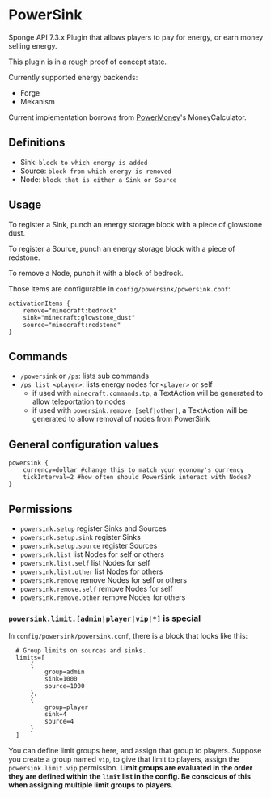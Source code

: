 # PowerSink
Sponge API 7.3.x Plugin that allows players to pay for energy, or earn money selling energy.

This plugin is in a rough proof of concept state.

Currently supported energy backends:
  * Forge
  * Mekanism
  
Current implementation borrows from [PowerMoney](https://github.com/AuraDevelopmentTeam/PowerMoney)'s MoneyCalculator.

## Definitions
  * Sink: `block to which energy is added`
  * Source: `block from which energy is removed`
  * Node: `block that is either a Sink or Source`

## Usage
To register a Sink, punch an energy storage block with a piece of glowstone dust.

To register a Source, punch an energy storage block with a piece of redstone.

To remove a Node, punch it with a block of bedrock.

Those items are configurable in `config/powersink/powersink.conf`:
```
activationItems {
    remove="minecraft:bedrock"
    sink="minecraft:glowstone_dust"
    source="minecraft:redstone"
}
```

## Commands
* `/powersink` or `/ps`: lists sub commands
* `/ps list <player>`: lists energy nodes for `<player>` or self
    * if used with `minecraft.commands.tp`, a TextAction will be generated to allow teleportation to nodes
    * if used with `powersink.remove.[self|other]`, a TextAction will be generated to allow removal of nodes from PowerSink

## General configuration values
```
powersink {
    currency=dollar #change this to match your economy's currency 
    tickInterval=2 #how often should PowerSink interact with Nodes?
}
```

## Permissions
  * `powersink.setup` register Sinks and Sources
  * `powersink.setup.sink` register Sinks
  * `powersink.setup.source` register Sources
  * `powersink.list` list Nodes for self or others
  * `powersink.list.self` list Nodes for self
  * `powersink.list.other` list Nodes for others
  * `powersink.remove` remove Nodes for self or others
  * `powersink.remove.self` remove Nodes for self
  * `powersink.remove.other` remove Nodes for others

### `powersink.limit.[admin|player|vip|*]` is special
  In `config/powersink/powersink.conf`, there is a block that looks like this:
  ```
    # Group limits on sources and sinks.
    limits=[
        {
            group=admin
            sink=1000
            source=1000
        },
        {
            group=player
            sink=4
            source=4
        }
    ]
  ```
You can define limit groups here, and assign that group to players. Suppose you create a group named `vip`, to give that limit to players, assign the `powersink.limit.vip` permission.
**Limit groups are evaluated in the order they are defined within the `limit` list in the config. Be conscious of this when assigning multiple limit groups to players.**